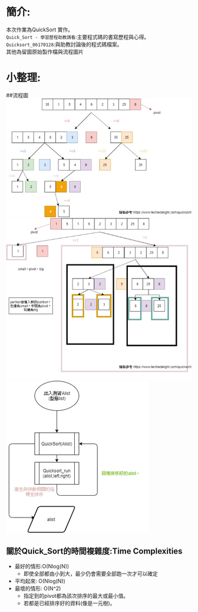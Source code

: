 # 簡介:
本次作業為QuickSort 實作。
<br>`Quick_Sort - 學習歷程助教請看`:主要程式碼的書寫歷程與心得。
<br>`Quicksort_06170128`:與助教討論後的程式碼檔案。
<br>其他為留圖原始製作檔與流程圖片

# 小整理:
##流程圖
![QuickSort](QuickSort.jpg)
![QuickSort2](QickSort2.jpg)
![QuickSort](Quicksort_d.jpg)
## 關於Quick_Sort的時間複雜度:Time Complexities
* 最好的情形:O(Nlog(N))
    * 即使全部都由小到大，最少仍會需要全部跑一次才可以確定
* 平均起來: O(Nlog(N))
* 最壞的情形: O(N^2)
    * 指定到的pivot都為該次排序的最大或最小值。
    * 若都是已經排序好的資料(像是一元樹)。
